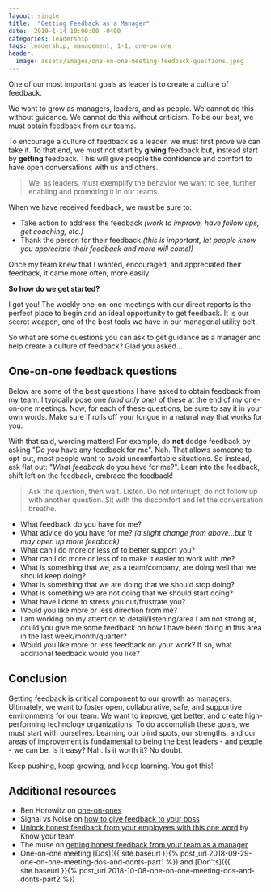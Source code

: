 ```yaml
---
layout: single
title:  "Getting Feedback as a Manager"
date:  2019-1-14 10:00:00 -0400
categories: leadership
tags: leadership, management, 1-1, one-on-one
header:
  image: assets/images/one-on-one-meeting-feedback-questions.jpeg
---
```

One of our most important goals as leader is to create a culture of feedback.

We want to grow as managers, leaders, and as people.  We cannot do this without guidance.  We cannot do this without criticism.  To be our best, we must obtain feedback from our teams.

To encourage a culture of feedback as a leader, we must first prove we can take it. To that end, we must not start by **giving** feedback but, instead start by **getting** feedback. This will give people the confidence and comfort to have open conversations with us and others.  

> We, as leaders, must exemplify the behavior we want to see, further enabling and promoting it in our teams.

When we have received feedback, we must be sure to:
- Take action to address the feedback _(work to improve, have follow ups, get coaching, etc.)_
- Thank the person for their feedback _(this is important, let people know you appreciate their feedback and more will come!)_

Once my team knew that I wanted, encouraged, and appreciated their feedback, it came more often, more easily.

**So how do we get started?**

I got you! The weekly one-on-one meetings with our direct reports is the perfect place to begin and an ideal opportunity to get feedback. It is our secret weapon, one of the best tools we have in our managerial utility belt.

So what are some questions you can ask to get guidance as a manager and help create a culture of feedback? Glad you asked...

## One-on-one feedback questions
Below are some of the best questions I have asked to obtain feedback from my team. I typically pose one *(and only one)* of these at the end of my one-on-one meetings. Now, for each of these questions, be sure to say it in your own words.  Make sure if rolls off your tongue in a natural way that works for you.

With that said, wording matters!  For example, do **not** dodge feedback by asking "*Do you* have any feedback for me". Nah. That allows someone to opt-out, most people want to avoid uncomfortable situations. So instead, ask flat out: "*What feedback* do you have for me?". Lean into the feedback, shift left on the feedback, embrace the feedback!

> Ask the question, then wait. Listen. Do not interrupt, do not follow up with another question. Sit with the discomfort and let the conversation breathe.

- What feedback do you have for me?
- What advice do you have for me? _(a slight change from above...but it may open up more feedback)_
- What can I do more or less of to better support you?
- What can I do more or less of to make it easier to work with me?
- What is something that we, as a team/company, are doing well that we should keep doing?
- What is something that we are doing that we should stop doing?
- What is something we are not doing that we should start doing?
- What have I done to stress you out/frustrate you?
- Would you like more or less direction from me?
- I am working on my attention to detail/listening/area I am not strong at, could you give me some feedback on how I have been doing in this area in the last week/month/quarter?
- Would you like more or less feedback on your work? If so, what additional feedback would you like?

## Conclusion
Getting feedback is critical component to our growth as managers. Ultimately, we want to foster open, collaborative, safe, and supportive environments for our team. We want to improve, get better, and create high-performing technology organizations. To do accomplish these goals, we must start with ourselves.  Learning our blind spots, our strengths, and our areas of improvement is fundamental to being the best leaders - and people - we can be. Is it easy? Nah. Is it worth it? No doubt.

Keep pushing, keep growing, and keep learning. You got this!

## Additional resources
- Ben Horowitz on [one-on-ones](https://a16z.com/2012/08/30/one-on-one/)
- Signal vs Noise on [how to give feedback to your boss](https://m.signalvnoise.com/how-to-give-feedback-to-your-boss/)
- [Unlock honest feedback from your employees with this one word](https://knowyourteam.com/blog/2017/12/01/unlock-honest-feedback-from-your-employees-with-this-one-word/) by Know your team
- The muse on [getting honest feedback from your team as a manager](https://www.themuse.com/advice/dear-managers-this-is-how-you-get-honest-feedback-from-your-team)
- One-on-one meeting [Dos]({{ site.baseurl }}{% post_url 2018-09-29-one-on-one-meeting-dos-and-donts-part1 %}) and [Don'ts]({{ site.baseurl }}{% post_url 2018-10-08-one-on-one-meeting-dos-and-donts-part2 %})
